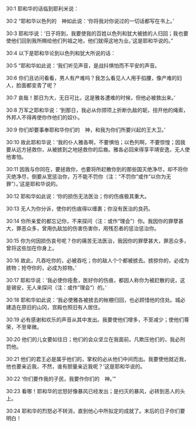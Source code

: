 <a id="1"></a>30:1  耶和华的话临到耶利米说：  

<a id="2"></a>30:2  “耶和华以色列的　神如此说：‘你将我对你说过的一切话都写在书上。’  

<a id="3"></a>30:3  耶和华说：‘日子将到，我要使我的百姓以色列和犹大被掳的人归回；我也要使他们回到我所赐给他们列祖之地，他们就得这地为业。’这是耶和华说的。”  

<a id="4"></a>30:4  以下是耶和华论到以色列和犹大所说的话：  

<a id="5"></a>30:5  “耶和华如此说：‘我们听见声音，是战抖惧怕而不平安的声音。  

<a id="6"></a>30:6  你们且访问看看，男人有产难吗？我怎么看见人人用手掐腰，像产难的妇人，脸面都变青了呢？  

<a id="7"></a>30:7  哀哉！那日为大，无日可比，这是雅各遭难的时候，但他必被救出来。’  

<a id="8"></a>30:8  万军之耶和华说：‘到那日，我必从你颈项上折断仇敌的轭，扭开他的绳索，外邦人不得再使你作他们的奴仆。  

<a id="9"></a>30:9  你们却要事奉耶和华你们的　神，和我为你们所要兴起的王大卫。’  

<a id="10"></a>30:10  故此耶和华说：‘我的仆人雅各啊，不要惧怕；以色列啊，不要惊惶；因我要从远方拯救你，从被掳到之地拯救你的后裔。雅各必回来得享平靖安逸，无人使他害怕。  

<a id="11"></a>30:11  因我与你同在，要拯救你，也要将所赶散你到的那些国灭绝净尽，却不将你灭绝净尽，倒要从宽惩治你，万不能不罚你（注：“不罚你”或作“以你为无罪”）。’这是耶和华说的。  

<a id="12"></a>30:12  耶和华如此说：‘你的损伤无法医治；你的伤痕极其重大。  

<a id="13"></a>30:13  无人为你分诉，使你的伤痕得以缠裹；你没有医治的良药。  

<a id="14"></a>30:14  你所亲爱的都忘记你，不来探问（注：或作“理会”）你。我因你的罪孽甚大，罪恶众多，曾用仇敌加的伤害伤害你，用残忍者的惩治惩治你。  

<a id="15"></a>30:15  你为何因损伤哀号呢？你的痛苦无法医治，我因你的罪孽甚大，罪恶众多，曾将这些加在你身上。  

<a id="16"></a>30:16  故此，凡吞吃你的，必被吞吃；你的敌人个个都被掳去。掳掠你的，必成为掳物；抢夺你的，必成为掠物。’  

<a id="17"></a>30:17  耶和华说：‘我必使你痊愈，医好你的伤痕，都因人称你为被赶散的说，这是锡安，无人来探问（注：或作“理会”）的。’  

<a id="18"></a>30:18  耶和华如此说：‘我必使雅各被掳去的帐棚归回，也必顾惜他的住处。城必建造在原旧的山冈，宫殿也照旧有人居住。  

<a id="19"></a>30:19  必有感谢和欢乐的声音从其中发出。我要使他们增多，不至减少；使他们尊荣，不至卑微。  

<a id="20"></a>30:20  他们的儿女要如往日；他们的会众坚立在我面前。凡欺压他们的，我必刑罚他。  

<a id="21"></a>30:21  他们的君王必是属乎他们的，掌权的必从他们中间而出。我要使他就近我，他也要亲近我，不然，谁有胆量亲近我呢？’这是耶和华说的。  

<a id="22"></a>30:22  ‘你们要作我的子民，我要作你们的　神。’”  

<a id="23"></a>30:23  看哪！耶和华的忿怒好像暴风已经发出；是扫灭的暴风，必转到恶人的头上。  

<a id="24"></a>30:24  耶和华的烈怒必不转消，直到他心中所拟定的成就了。末后的日子你们要明白！  
